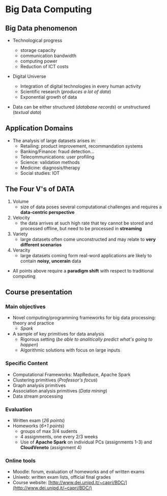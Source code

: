 # Big Data Computing

## Big Data phenomenon

* Technological progress
  * storage capacity
  * communication bandwidth
  * computing power
  * Reduction of ICT costs

* Digital Universe
  * Integration of digital technologies in every human activity
  * Scientific research (_produces a lot of data_)
  * Exponential growth of data

* Data can be either structured (_database records_) or unstructured (_textual data_)

## Application Domains

* The analysis of large datasets arises in:
  * Retailing: product improvement, recommandation systems
  * Banking/Finance: fraud detection...
  * Telecommunications: user profiling
  * Science: validation methods
  * Medicine: diagnosis/therapy
  * Social studies: IOT

## The Four V's of DATA

1. Volume
    * size of data poses several computational challenges and requires a __data-centric perspective__
2. Velocity
    * the data arrives at such high rate that tey cannot be stored and processed offline, but need to be processed in __streaming__
3. Variety
    * large datasets often come unconstructed and may relate to __very different scenarios__
4. Veracity
    * large datasets coming form real-word applications are likely to contain __noisy, uncerain__ data

* All points above require a __paradigm shift__ with respect to traditional computing

## Course presentation

### Main objectives

* Novel computing/programming frameworks for big data processing: theory and practice
  * _Spark_
* A sample of key primitives for data analysis
  * Rigorous setting (_be able to analitically predict what's going to happen_)
  * Algorithmic solutions with focus on large inputs

### Specific Content

* Computational Frameworks: MapReduce, Apache Spark
* Clustering primitives (_Professor's focus_)
* Graph analysis primitives
* Association analysis primitives (_Data mining_)
* Data stream processing

### Evaluation

* Written exam (_26 points_)
* Homeworks (_6+1 points_)
  * groups of max 3/4 sudents
  * 4 assignments, one every 2/3 weeks
  * Use of __Apache Spark__ on individual PCs (assignments 1-3) and __CloudVeneto__ (assignment 4)

### Online tools

* Moodle: forum, evaluation of homeworks and of written exams
* Uniweb: written exam lists, official final grades
* Course website: [http://www.dei.unipd.it/~capri/BDC/](http://www.dei.unipd.it/~capri/BDC/)